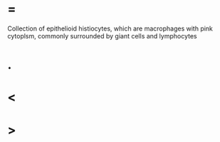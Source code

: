# =

Collection of epithelioid histiocytes, which are macrophages with pink cytoplsm, commonly surrounded by giant cells and lymphocytes

# .

# <

# >
